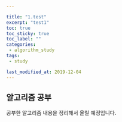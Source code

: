 ```yaml
---

title: "1.test"  
excerpt: "test1"  
toc: true  
toc_sticky: true  
toc_label: ""  
categories:  
 - algorithm_study  
tags:  
 - study

last_modified_at: 2019-12-04
---
```


## 알고리즘 공부

공부한 알고리즘 내용을 정리해서 올릴 예정입니다.
